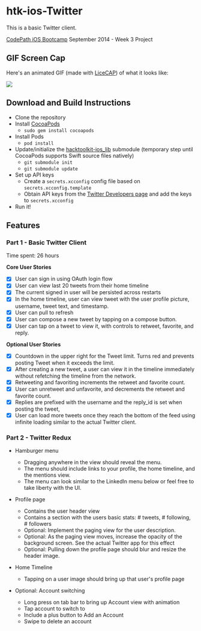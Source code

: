 htk-ios-Twitter
============

This is a basic Twitter client.

[CodePath iOS Bootcamp](http://codepath.com/iosbootcamp) September 2014 - Week 3 Project

## GIF Screen Cap

Here's an animated GIF (made with [LiceCAP](http://www.cockos.com/licecap/)) of what it looks like:

![](https://raw.githubusercontent.com/hacktoolkit/htk-ios-Twitter/master/twitter_screencap_20141006.gif)

## Download and Build Instructions

* Clone the repository
* Install [CocoaPods](http://cocoapods.org/)
  * `sudo gem install cocoapods`
* Install Pods
  * `pod install`
* Update/initialize the [hacktoolkit-ios_lib](https://github.com/hacktoolkit/hacktoolkit-ios_lib) submodule (temporary step until CocoaPods supports Swift source files natively)
  * `git submodule init`
  * `git submodule update`
* Set up API keys
  * Create a `secrets.xcconfig` config file based on `secrets.xcconfig.template`
  * Obtain API keys from the [Twitter Developers page](http://www.twitter.com/developers/manage_api_keys) and add the keys to `secrets.xcconfig`
* Run it!

## Features

### Part 1 - Basic Twitter Client

Time spent: 26 hours

**Core User Stories**

* [x] User can sign in using OAuth login flow
* [x] User can view last 20 tweets from their home timeline
* [x] The current signed in user will be persisted across restarts
* [x] In the home timeline, user can view tweet with the user profile picture, username, tweet text, and timestamp. 
* [x] User can pull to refresh
* [x] User can compose a new tweet by tapping on a compose button.
* [x] User can tap on a tweet to view it, with controls to retweet, favorite, and reply.

**Optional User Stories**

* [x] Countdown in the upper right for the Tweet limit. Turns red and prevents posting Tweet when it exceeds the limit.
* [x] After creating a new tweet, a user can view it in the timeline immediately without refetching the timeline from the network.
* [x] Retweeting and favoriting increments the retweet and favorite count.
* [x] User can unretweet and unfavorite, and decrements the retweet and favorite count.
* [x] Replies are prefixed with the username and the reply_id is set when posting the tweet,
* [x] User can load more tweets once they reach the bottom of the feed using infinite loading similar to the actual Twitter client.

### Part 2 - Twitter Redux

* Hamburger menu
  * Dragging anywhere in the view should reveal the menu.
  * The menu should include links to your profile, the home timeline, and the mentions view.
  * The menu can look similar to the LinkedIn menu below or feel free to take liberty with the UI.

* Profile page
  * Contains the user header view
  * Contains a section with the users basic stats: # tweets, # following, # followers
  * Optional: Implement the paging view for the user description.
  * Optional: As the paging view moves, increase the opacity of the background screen. See the actual Twitter app for this effect
  * Optional: Pulling down the profile page should blur and resize the header image.

* Home Timeline
  * Tapping on a user image should bring up that user's profile page

* Optional: Account switching
  * Long press on tab bar to bring up Account view with animation
  * Tap account to switch to
  * Include a plus button to Add an Account
  * Swipe to delete an account

